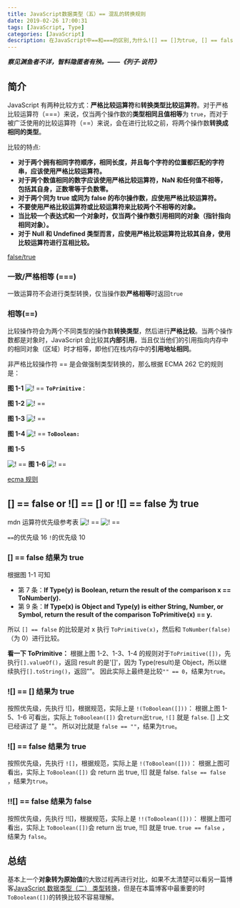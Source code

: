 ```yaml
---
title: JavaScript数据类型（五）== 混乱的转换规则
date: 2019-02-26 17:00:31
tags: [JavaScript, Type]
categories: [JavaScript]
description: 在JavaScript中==和===的区别,为什么![] == []为true, [] == false为true, ![] == false为true, !![] == false为false.
---
```


**_察见渊鱼者不详，智料隐匿者有殃。——《列子·说符》_**

## 简介

JavaScript 有两种比较方式：**严格比较运算符**和**转换类型比较运算符**。对于严格比较运算符（===）来说，仅当两个操作数的**类型相同且值相等**为 `true`，而对于被广泛使用的比较运算符（==）来说，会在进行比较之前，将两个操作数**转换成相同的类型**。

比较的特点:

- **对于两个拥有相同字符顺序，相同长度，并且每个字符的位置都匹配的字符串，应该使用严格比较运算符。**
- **对于两个数值相同的数字应该使用严格比较运算符，NaN 和任何值不相等，包括其自身，正数零等于负数零。**
- **对于两个同为 true 或同为 false 的布尔操作数，应使用严格比较运算符。**
- **不要使用严格比较运算符或比较运算符来比较两个不相等的对象。**
- **当比较一个表达式和一个对象时，仅当两个操作数引用相同的对象（指针指向相同对象）。**
- **对于 Null 和 Undefined 类型而言，应使用严格比较运算符比较其自身，使用比较运算符进行互相比较。**

[false/true](https://www.h5jun.com/post/why-false-why-true.html)

### 一致/严格相等 (===)

一致运算符不会进行类型转换，仅当操作数**严格相等**时返回`true`

### 相等(==)

比较操作符会为两个不同类型的操作数**转换类型**，然后进行**严格比较**。当两个操作数都是对象时，JavaScript 会比较其**内部引用**，当且仅当他们的引用指向内存中的相同对象（区域）时才相等，即他们在栈内存中的**引用地址相同**。

非严格比较操作符 == 是会做强制类型转换的，那么根据 ECMA 262 它的规则是：

**图 1-1**
![! ==](./javascript-false-true/1.png)
**`ToPrimitive：`**

**图 1-2**
![! ==](./javascript-false-true/2.png)

**图 1-3**
![! ==](./javascript-false-true/3.png)

**图 1-4**
![! ==](./javascript-false-true/4.png)
**`ToBoolean:`**

**图 1-5**

![! ==](./javascript-false-true/5.png)
**图 1-6**
![! ==](./javascript-false-true/6.png)

[ecma 规则](http://www.ecma-international.org)

## [] == false or ![] == [] or ![] == false 为 true

mdn 运算符优先级参考表
![! ==](./javascript-false-true/false-true-1.png)
![! ==](./javascript-false-true/false-true-2.png)

`==`的优先级 16
`!`的优先级 10

### [] == false 结果为 true

根据图 1-1 可知

- 第 7 条：**If Type(y) is Boolean, return the result of the comparison x == ToNumber(y).**
- 第 9 条：**If Type(x) is Object and Type(y) is either String, Number, or Symbol, return the result of the comparison ToPrimitive(x) == y.**

所以 `[] == false` 的比较是对 x 执行 `ToPrimitive(x)`，然后和 `ToNumber(false)` （为 0）进行比较。

**看一下 ToPrimitive：**
根据上图 1-2、1-3、1-4 的规则对于`ToPrimitive([])`，先执行`[].valueOf()`，返回 result 的是'[]'，因为 Type(result)是 Object，所以继续执行`[].toString()`，返回””。
因此实际上最终是比较`"" == 0`，结果为`true`。

### ![] == [] 结果为 true

按照优先级，先执行 ![]，根据规范，实际上是 `!(ToBoolean([]))`：
根据上图 1-5、1-6 可看出，实际上 `ToBoolean([])` 会`return`出`true`, `![]` 就是 `false`.
[] 上文已经讲过了 是 ""。
所以对比就是 `false == ""`，结果为`true`。

### ![] == false 结果为 true

按照优先级，先执行 `![]`，根据规范，实际上是 `!(ToBoolean([]))`：
根据上图可看出，实际上 `ToBoolean([])` 会 return 出 true, ![] 就是 false.
`false == false` ，结果为`true`。

### !![] == false 结果为 false

按照优先级，先执行 !![]，根据规范，实际上是 `!!(ToBoolean([]))`：
根据上图可看出，实际上 `ToBoolean([])`会 return 出 true, !![] 就是 true.
`true == false` ，结果为 `false`。

## 总结

基本上一个**对象转为原始值**的大致过程再进行对比，如果不太清楚可以看另一篇博客[JavaScript 数据类型（二） 类型转换](/blog/javascript/javascript-type-one-question.html)，但是在本篇博客中最重要的时`ToBoolean([])`的转换比较不容易理解。
